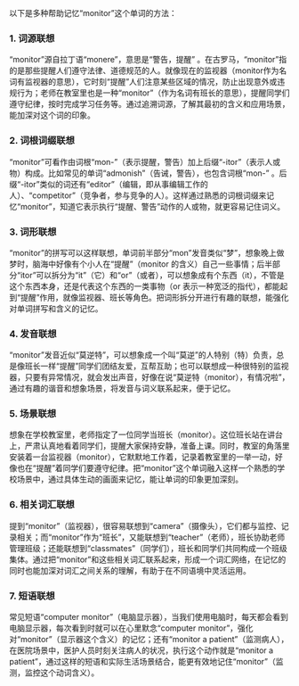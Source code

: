 以下是多种帮助记忆“monitor”这个单词的方法：

### 1. 词源联想
“monitor”源自拉丁语“monere”，意思是“警告，提醒” 。在古罗马，“monitor”指的是那些提醒人们遵守法律、道德规范的人。就像现在的监视器（monitor作为名词有监视器的意思），它时刻“提醒”人们注意某些区域的情况，防止出现意外或违规行为；老师在教室里也是一种“monitor”（作为名词有班长的意思），提醒同学们遵守纪律，按时完成学习任务等。通过追溯词源，了解其最初的含义和应用场景，能加深对这个词的印象。

### 2. 词根词缀联想
“monitor”可看作由词根“mon-”（表示提醒，警告）加上后缀“-itor”（表示人或物）构成。比如常见的单词“admonish”（告诫，警告），也包含词根“mon-” 。后缀“-itor”类似的词还有“editor”（编辑，即从事编辑工作的人）、“competitor”（竞争者，参与竞争的人）。这样通过熟悉的词根词缀来记忆“monitor”，知道它表示执行“提醒、警告”动作的人或物，就更容易记住词义。

### 3. 词形联想
“monitor”的拼写可以这样联想，单词前半部分“mon”发音类似“梦”，想象晚上做梦时，脑海中好像有个小人在“提醒”（monitor 的含义）自己一些事情；后半部分“itor”可以拆分为“it”（它）和“or”（或者），可以想象成有个东西（it），不管是这个东西本身，还是代表这个东西的一类事物（or 表示一种宽泛的指代），都能起到“提醒”作用，就像监视器、班长等角色。把词形拆分开进行有趣的联想，能强化对单词拼写和含义的记忆。

### 4. 发音联想
“monitor”发音近似“莫逆特”，可以想象成一个叫“莫逆”的人特别（特）负责，总是像班长一样“提醒”同学们团结友爱，互帮互助；也可以联想成一种很特别的监视器，只要有异常情况，就会发出声音，好像在说“莫逆特（monitor），有情况啦”，通过有趣的谐音和想象场景，将发音与词义联系起来，便于记忆。

### 5. 场景联想
想象在学校教室里，老师指定了一位同学当班长（monitor）。这位班长站在讲台上，严肃认真地看着同学们，提醒大家保持安静，准备上课。同时，教室的角落里安装着一台监视器（monitor），它默默地工作着，记录着教室里的一举一动，好像也在“提醒”着同学们要遵守纪律。把“monitor”这个单词融入这样一个熟悉的学校场景中，通过具体生动的画面来记忆，能让单词的印象更加深刻。

### 6. 相关词汇联想
提到“monitor”（监视器），很容易联想到“camera”（摄像头），它们都与监控、记录相关；而“monitor”作为“班长”，又能联想到“teacher”（老师），班长协助老师管理班级；还能联想到“classmates”（同学们），班长和同学们共同构成一个班级集体。通过把“monitor”和这些相关词汇联系起来，形成一个词汇网络，在记忆的同时也能加深对词汇之间关系的理解，有助于在不同语境中灵活运用。

### 7. 短语联想
常见短语“computer monitor”（电脑显示器），当我们使用电脑时，每天都会看到电脑显示器，每次看到时就可以在心里默念“computer monitor”，强化对“monitor”（显示器这个含义）的记忆；还有“monitor a patient”（监测病人），在医院场景中，医护人员时刻关注病人的状况，执行这个动作就是“monitor a patient”，通过这样的短语和实际生活场景结合，能更有效地记住“monitor”（监测，监控这个动词含义）。 